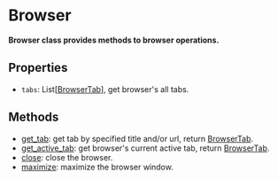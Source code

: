 # Browser<!-- {docsify-ignore-all} -->

**Browser class provides methods to browser operations.**

## Properties 
- `tabs`: List[[BrowserTab](./doc/api/python/webdriver/browser/browser_tab.md)], get browser's all tabs.

## Methods

- [get_tab](./doc/api/python/webdriver/browser/get_tab.md): get tab by specified title and/or url, return [BrowserTab](./doc/api/python/webdriver/browser/browser_tab.md).  
- [get_active_tab](./doc/api/python/webdriver/browser/get_active_tab.md): get browser's current active tab, return [BrowserTab](./doc/api/python/webdriver/browser/browser_tab.md).  
- [close](./doc/api/python/webdriver/browser/close.md): close the browser.  
- [maximize](./doc/api/python/webdriver/browser/maximize.md): maximize the browser window. 